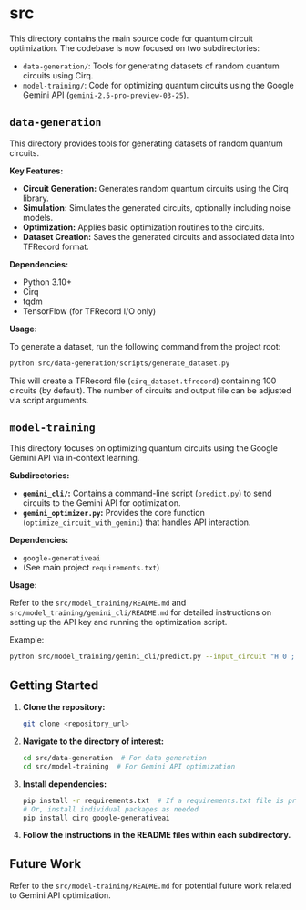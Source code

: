# src

This directory contains the main source code for quantum circuit optimization. The codebase is now focused on two subdirectories:
- `data-generation/`: Tools for generating datasets of random quantum circuits using Cirq.
- `model-training/`: Code for optimizing quantum circuits using the Google Gemini API (`gemini-2.5-pro-preview-03-25`).

## `data-generation`

This directory provides tools for generating datasets of random quantum circuits.

**Key Features:**

*   **Circuit Generation:** Generates random quantum circuits using the Cirq library.
*   **Simulation:** Simulates the generated circuits, optionally including noise models.
*   **Optimization:** Applies basic optimization routines to the circuits.
*   **Dataset Creation:** Saves the generated circuits and associated data into TFRecord format.

**Dependencies:**

*   Python 3.10+
*   Cirq
*   tqdm
*   TensorFlow (for TFRecord I/O only)

**Usage:**

To generate a dataset, run the following command from the project root:

```bash
python src/data-generation/scripts/generate_dataset.py
```

This will create a TFRecord file (`cirq_dataset.tfrecord`) containing 100 circuits (by default). The number of circuits and output file can be adjusted via script arguments.

## `model-training`

This directory focuses on optimizing quantum circuits using the Google Gemini API via in-context learning.

**Subdirectories:**

*   **`gemini_cli/`:** Contains a command-line script (`predict.py`) to send circuits to the Gemini API for optimization.
*   **`gemini_optimizer.py`:** Provides the core function (`optimize_circuit_with_gemini`) that handles API interaction.

**Dependencies:**

*   `google-generativeai`
*   (See main project `requirements.txt`)

**Usage:**

Refer to the `src/model_training/README.md` and `src/model_training/gemini_cli/README.md` for detailed instructions on setting up the API key and running the optimization script.

Example:
```bash
python src/model_training/gemini_cli/predict.py --input_circuit "H 0 ; CNOT 0 1 ; H 0"
```

## Getting Started

1. **Clone the repository:**

    ```bash
    git clone <repository_url>
    ```

2. **Navigate to the directory of interest:**

    ```bash
    cd src/data-generation  # For data generation
    cd src/model-training  # For Gemini API optimization
    ```

3. **Install dependencies:**

    ```bash
    pip install -r requirements.txt  # If a requirements.txt file is present
    # Or, install individual packages as needed
    pip install cirq google-generativeai
    ```

4. **Follow the instructions in the README files within each subdirectory.**

## Future Work

Refer to the `src/model-training/README.md` for potential future work related to Gemini API optimization.